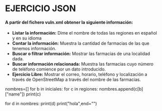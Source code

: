 # EJERCICIO JSON
#### A partir del fichero vuln.xml obtener la siguiente información:
* **Listar la información:** Dime el nombre de todas las regiones en español y en su idioma
* **Contar la información:** Muestra la cantidad de farmacias de las que tenemos información.
* **Buscar o filtrar información:** Mostrar las farmacias de una localidad dada.
* **Buscar información relacionada:** Muestra las farmacias cuyo número de teléfono comience por un dato introducido.
* **Ejercicio Libre:** Mostrar el correo, horario, teléfono y localización a través de OpenStreetMap a través del nombre de las farmacias.

nombres=[]
for b in iniciales:
	for c in regiones:
		nombres.append(c[b]["name"])
		print(c)

for d in nombres:
	print(d)
print("hola",end="")